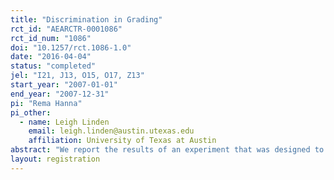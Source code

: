 ```yaml
---
title: "Discrimination in Grading"
rct_id: "AEARCTR-0001086"
rct_id_num: "1086"
doi: "10.1257/rct.1086-1.0"
date: "2016-04-04"
status: "completed"
jel: "I21, J13, O15, O17, Z13"
start_year: "2007-01-01"
end_year: "2007-12-31"
pi: "Rema Hanna"
pi_other:
  - name: Leigh Linden
    email: leigh.linden@austin.utexas.edu
    affiliation: University of Texas at Austin
abstract: "We report the results of an experiment that was designed to test for discrimination in grading in India. We recruited teachers to grade exams. We randomly assigned child “characteristics” (age, gender, and caste) to the cover sheets of the exams to ensure that there is no relationship between these observed characteristics and the exam quality. We find that teachers give exams that are assigned to be lower-caste scores that are about 0.03 to 0.08 standard deviations lower than those that are assigned to be high caste. The teachers’ behavior appears consistent with statistical discrimination. "
layout: registration
---
```



